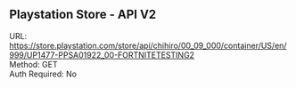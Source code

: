 ## Playstation Store - API V2

URL: https://store.playstation.com/store/api/chihiro/00_09_000/container/US/en/999/UP1477-PPSA01922_00-FORTNITETESTING2 \
Method: GET \
Auth Required: No
